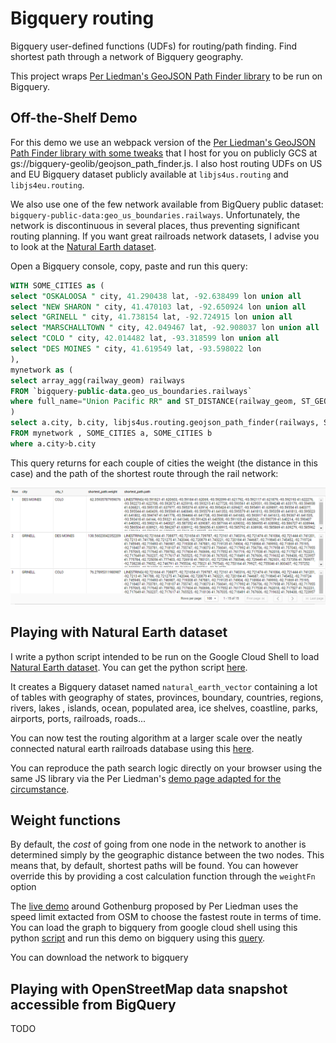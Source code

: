 # Bigquery routing
Bigquery user-defined functions (UDFs) for routing/path finding.
Find shortest path through a network of Bigquery geography.

This project wraps [Per Liedman's GeoJSON Path Finder library](https://github.com/perliedman/geojson-path-finder/) to be run on Bigquery.

## Off-the-Shelf Demo
For this demo we use an webpack version of the [Per Liedman's GeoJSON Path Finder library with some tweaks](https://github.com/francois-baptiste/geojson-path-finder/blob/webpack/geojson_path_finder.js) that I host for you on publicly GCS at gs://bigquery-geolib/geojson_path_finder.js. I also host routing UDFs on US and EU Bigquery dataset publicly available at `libjs4us.routing` and  `libjs4eu.routing`.

We also use one of the few network available from BigQuery public dataset: `bigquery-public-data:geo_us_boundaries.railways`. Unfortunately, the network is discontinuous in several places, thus preventing significant routing planning. If you want great railroads network datasets, I advise you to look at the [Natural Earth dataset](#playing-with-natural-earth-dataset).

Open a Bigquery console, copy, paste and run this query:
```sql
WITH SOME_CITIES as (
select "OSKALOOSA " city, 41.290438 lat, -92.638499 lon union all 
select "NEW SHARON " city, 41.470103 lat, -92.650924 lon union all
select "GRINELL " city, 41.738154 lat, -92.724915 lon union all
select "MARSCHALLTOWN " city, 42.049467 lat, -92.908037 lon union all
select "COLO " city, 42.014482 lat, -93.318599 lon union all
select "DES MOINES " city, 41.619549 lat, -93.598022 lon
),
mynetwork as (
select array_agg(railway_geom) railways
FROM `bigquery-public-data.geo_us_boundaries.railways`
where full_name="Union Pacific RR" and ST_DISTANCE(railway_geom, ST_GEOGPOINT(-93,42)) <100000
)
select a.city, b.city, libjs4us.routing.geojson_path_finder(railways, ST_GEOGPOINT(a.lon,a.lat), ST_GEOGPOINT(b.lon,b.lat)) shortest_path
FROM mynetwork , SOME_CITIES a, SOME_CITIES b
where a.city>b.city
```
This query returns for each couple of cities the weight (the distance in this case) and the path of the shortest route through the rail network:

![demo](./img/demo.png)


## Playing with Natural Earth dataset
I write a python script intended to be run on the Google Cloud Shell to load [Natural Earth dataset](https://www.naturalearthdata.com/).
You can get the python script [here](/examples/natural_earth/natural_earth_to_bq.py).

It creates a Bigquery dataset named `natural_earth_vector` containing a lot of tables with geography of states, provinces, boundary, countries, regions, rivers, lakes , islands, ocean, populated area, ice shelves, coastline, parks, airports, ports, railroads, roads...

You can now test the routing algorithm at a larger scale over the neatly connected natural earth railroads database using this [here](/examples/natural_earth/query.sql).

You can reproduce the path search logic directly on your browser using the same JS library via the Per Liedman's [demo page adapted for the circumstance](https://francois-baptiste.github.io/bigquery-routing/).

## Weight functions

By default, the _cost_ of going from one node in the network to another is determined simply by
the geographic distance between the two nodes. This means that, by default, shortest paths will be found.
You can however override this by providing a cost calculation function through the `weightFn` option

The [live demo](https://francois-baptiste.github.io/geojson-path-finder/) around Gothenburg proposed by Per Liedman uses the speed limit extacted from OSM to choose the fastest route in terms of time.
You can load the graph to bigquery from google cloud shell using this python [script](/examples/custom_weightFn/upload_network_to_bigquery.py) and run this demo on bigquery using this [query](/examples/custom_weightFn/query.sql).

You can download the network to bigquery 
## Playing with OpenStreetMap data snapshot accessible from BigQuery

TODO
